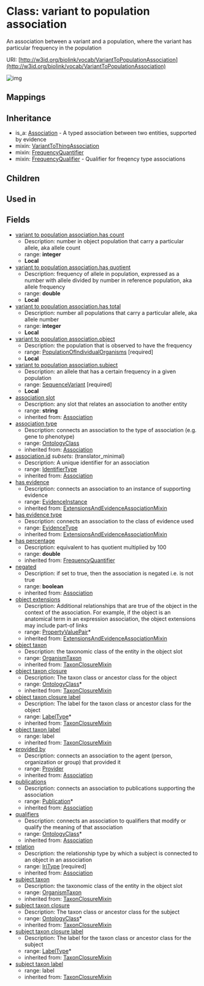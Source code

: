 # Class: variant to population association


An association between a variant and a population, where the variant has particular frequency in the population

URI: [http://w3id.org/biolink/vocab/VariantToPopulationAssociation](http://w3id.org/biolink/vocab/VariantToPopulationAssociation)

![img](http://yuml.me/diagram/nofunky;dir:TB/class/\[VariantToPopulationAssociation|has_quotient:double%20%3F;has_count:integer%20%3F;has_total:integer%20%3F;subject_taxon_closure_label(i):label_type%20*;object_taxon_closure_label(i):label_type%20*;has_evidence(i):evidence_instance%20%3F;id(i):identifier_type%20%3F;relation(i):iri_type;negated(i):boolean%20%3F;association_slot(i):string%20%3F;has_percentage(i):double%20%3F]-%20provided%20by(i)%20%3F>\[Provider],%20\[VariantToPopulationAssociation]-%20publications(i)%20*>\[Publication],%20\[VariantToPopulationAssociation]-%20qualifiers(i)%20*>\[OntologyClass],%20\[VariantToPopulationAssociation]-%20association%20type(i)%20%3F>\[OntologyClass],%20\[VariantToPopulationAssociation]-%20has%20evidence%20type(i)%20%3F>\[EvidenceType],%20\[VariantToPopulationAssociation]-%20object%20extensions(i)%20*>\[PropertyValuePair],%20\[VariantToPopulationAssociation]-%20object%20taxon%20closure(i)%20*>\[OntologyClass],%20\[VariantToPopulationAssociation]-%20object%20taxon(i)%20%3F>\[OrganismTaxon],%20\[VariantToPopulationAssociation]-%20subject%20taxon%20closure(i)%20*>\[OntologyClass],%20\[VariantToPopulationAssociation]-%20subject%20taxon(i)%20%3F>\[OrganismTaxon],%20\[VariantToPopulationAssociation]-%20object>\[PopulationOfIndividualOrganisms],%20\[VariantToPopulationAssociation]-%20subject>\[SequenceVariant],%20\[VariantToPopulationAssociation]uses%20-.->\[VariantToThingAssociation],%20\[VariantToPopulationAssociation]uses%20-.->\[FrequencyQuantifier],%20\[VariantToPopulationAssociation]uses%20-.->\[FrequencyQualifier],%20\[Association]^-\[VariantToPopulationAssociation])
## Mappings

## Inheritance

 *  is_a: [Association](Association.md) - A typed association between two entities, supported by evidence
 *  mixin: [VariantToThingAssociation](VariantToThingAssociation.md)
 *  mixin: [FrequencyQuantifier](FrequencyQuantifier.md)
 *  mixin: [FrequencyQualifier](FrequencyQualifier.md) - Qualifier for freqency type associations
## Children

## Used in

## Fields

 * [variant to population association.has count](variant_to_population_association_has_count.md)
    * Description: number in object population that carry a particular allele, aka allele count
    * range: **integer**
    * __Local__
 * [variant to population association.has quotient](variant_to_population_association_has_quotient.md)
    * Description: frequency of allele in population, expressed as a number with allele divided by number in reference population, aka allele frequency
    * range: **double**
    * __Local__
 * [variant to population association.has total](variant_to_population_association_has_total.md)
    * Description: number all populations that carry a particular allele, aka allele number
    * range: **integer**
    * __Local__
 * [variant to population association.object](variant_to_population_association_object.md)
    * Description: the population that is observed to have the frequency
    * range: [PopulationOfIndividualOrganisms](PopulationOfIndividualOrganisms.md) [required]
    * __Local__
 * [variant to population association.subject](variant_to_population_association_subject.md)
    * Description: an allele that has a certain frequency in a given population
    * range: [SequenceVariant](SequenceVariant.md) [required]
    * __Local__
 * [association slot](association_slot.md)
    * Description: any slot that relates an association to another entity
    * range: **string**
    * inherited from: [Association](Association.md)
 * [association type](association_type.md)
    * Description: connects an association to the type of association (e.g. gene to phenotype)
    * range: [OntologyClass](OntologyClass.md)
    * inherited from: [Association](Association.md)
 * [association.id](association_id.md) *subsets*: (translator_minimal)
    * Description: A unique identifier for an association
    * range: [IdentifierType](IdentifierType.md)
    * inherited from: [Association](Association.md)
 * [has evidence](has_evidence.md)
    * Description: connects an association to an instance of supporting evidence
    * range: [EvidenceInstance](EvidenceInstance.md)
    * inherited from: [ExtensionsAndEvidenceAssociationMixin](ExtensionsAndEvidenceAssociationMixin.md)
 * [has evidence type](has_evidence_type.md)
    * Description: connects an association to the class of evidence used
    * range: [EvidenceType](EvidenceType.md)
    * inherited from: [ExtensionsAndEvidenceAssociationMixin](ExtensionsAndEvidenceAssociationMixin.md)
 * [has percentage](has_percentage.md)
    * Description: equivalent to has quotient multiplied by 100
    * range: **double**
    * inherited from: [FrequencyQuantifier](FrequencyQuantifier.md)
 * [negated](negated.md)
    * Description: if set to true, then the association is negated i.e. is not true
    * range: **boolean**
    * inherited from: [Association](Association.md)
 * [object extensions](object_extensions.md)
    * Description: Additional relationships that are true of the object in the context of the association. For example, if the object is an anatomical term in an expression association, the object extensions may include part-of links
    * range: [PropertyValuePair](PropertyValuePair.md)*
    * inherited from: [ExtensionsAndEvidenceAssociationMixin](ExtensionsAndEvidenceAssociationMixin.md)
 * [object taxon](object_taxon.md)
    * Description: the taxonomic class of the entity in the object slot
    * range: [OrganismTaxon](OrganismTaxon.md)
    * inherited from: [TaxonClosureMixin](TaxonClosureMixin.md)
 * [object taxon closure](object_taxon_closure.md)
    * Description: The taxon class or ancestor class for the object
    * range: [OntologyClass](OntologyClass.md)*
    * inherited from: [TaxonClosureMixin](TaxonClosureMixin.md)
 * [object taxon closure label](object_taxon_closure_label.md)
    * Description: The label for the taxon class or ancestor class for the object
    * range: [LabelType](LabelType.md)*
    * inherited from: [TaxonClosureMixin](TaxonClosureMixin.md)
 * [object taxon label](object_taxon_label.md)
    * range: label
    * inherited from: [TaxonClosureMixin](TaxonClosureMixin.md)
 * [provided by](provided_by.md)
    * Description: connects an association to the agent (person, organization or group) that provided it
    * range: [Provider](Provider.md)
    * inherited from: [Association](Association.md)
 * [publications](publications.md)
    * Description: connects an association to publications supporting the association
    * range: [Publication](Publication.md)*
    * inherited from: [Association](Association.md)
 * [qualifiers](qualifiers.md)
    * Description: connects an association to qualifiers that modify or qualify the meaning of that association
    * range: [OntologyClass](OntologyClass.md)*
    * inherited from: [Association](Association.md)
 * [relation](relation.md)
    * Description: the relationship type by which a subject is connected to an object in an association
    * range: [IriType](IriType.md) [required]
    * inherited from: [Association](Association.md)
 * [subject taxon](subject_taxon.md)
    * Description: the taxonomic class of the entity in the object slot
    * range: [OrganismTaxon](OrganismTaxon.md)
    * inherited from: [TaxonClosureMixin](TaxonClosureMixin.md)
 * [subject taxon closure](subject_taxon_closure.md)
    * Description: The taxon class or ancestor class for the subject
    * range: [OntologyClass](OntologyClass.md)*
    * inherited from: [TaxonClosureMixin](TaxonClosureMixin.md)
 * [subject taxon closure label](subject_taxon_closure_label.md)
    * Description: The label for the taxon class or ancestor class for the subject
    * range: [LabelType](LabelType.md)*
    * inherited from: [TaxonClosureMixin](TaxonClosureMixin.md)
 * [subject taxon label](subject_taxon_label.md)
    * range: label
    * inherited from: [TaxonClosureMixin](TaxonClosureMixin.md)
